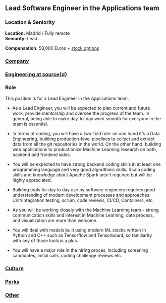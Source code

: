 Lead Software Engineer in the Applications team
------------------------------------------

### Location & Seniority

**Location:** Madrid / Fully remote  
**Seniority:** Lead 

**Compensation:** 58,000 Euros + [stock options](https://github.com/src-d/guide/blob/master/talent/esop.md)

### [Company](../company-section.md)

### [Engineering at source{d}](../engineering-section.md)

### Role

This position is for a Lead Engineer in the Applications team.

- As a Lead Engineer, you will be expected to plan current and future work, provide mentorship and oversee the progress of the team. In general, being able to make day-to-day work smooth for everyone in the team is essential.

- In terms of coding, you will have a two-fold role: on one hand it's a Data Engineering, building production-level pipelines to collect and extract data from all the git repositories in the world. On the other hand, building web applications to productionize Machine Learning research on both, backend and frontend sides.

- You will be expected to have strong backend coding skills in at least one programming language and very good algorithmic skills. Scala coding skills and knowledge about Apache Spark aren't required but will be highly appreciated.

- Building tools for day to day use by software engineers requires good understanding of modern development processes and approaches: Unit/Integration testing, scrum, code reviews, CI/CD, Containers, etc.

- As you will be working closely with the Machine Learning team - strong communication skills and interest in Machine Learning, data process, and visualization are more than welcome. 

- You will deal with models built using modern ML stacks written in Python and C++ such as Tensorflow and Tensorboard, so familiarity with any of those tools is a plus.

- You will have a major role in the hiring proces, including screening candidates, initial calls, coding challenge reviews etc.

### [Culture](../culture-section.md)

### [Perks](../perks-section.md)

### [Other](../other-section.md)
